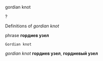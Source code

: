 gordian knot

?


Definitions of _gordian knot_

phrase
**гордиев узел**

    Gordian knot

_gordian knot_
**гордиев узел**, **гордиевый узел**